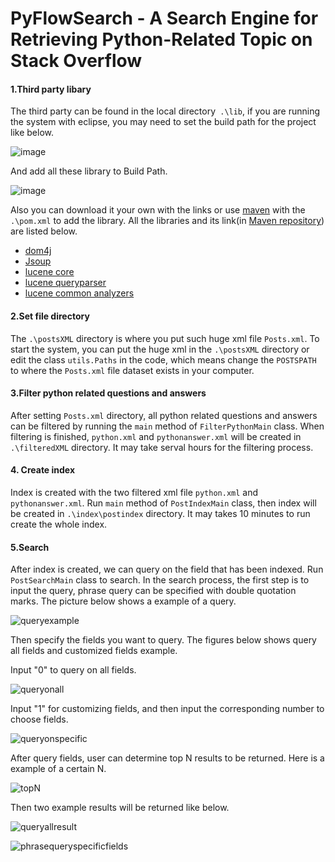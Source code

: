 # PyFlowSearch - A Search Engine for Retrieving Python-Related Topic on Stack Overflow

#### 1.Third party libary

The third party can be found in the local directory` .\lib`, if you are running the system with eclipse, you may need to set the build path for the project like below.

![image](https://github.com/Chr1st0p/SearchStackOverflow/tree/master/image/01.png)

And add all these library to Build Path.

![image](https://github.com/Chr1st0p/SearchStackOverflow/tree/master/image/02.png)

Also you can download it your own with the links or use [maven](https://maven.apache.org/) with the `.\pom.xml` to add the library. All the libraries and its link(in [Maven repository](http://www.mvnrepository.com/)) are listed below.

* [dom4j](http://central.maven.org/maven2/dom4j/dom4j/1.6.1/dom4j-1.6.1.jar)
* [Jsoup](http://central.maven.org/maven2/org/jsoup/jsoup/1.10.2/jsoup-1.10.2.jar)
* [lucene core](http://central.maven.org/maven2/org/apache/lucene/lucene-core/6.4.1/lucene-core-6.4.1.jar)
* [lucene queryparser](http://central.maven.org/maven2/org/apache/lucene/lucene-queryparser/6.4.1/lucene-queryparser-6.4.1.jar)
* [lucene common analyzers](http://central.maven.org/maven2/org/apache/lucene/lucene-analyzers-common/6.4.1/lucene-analyzers-common-6.4.1.jar)

#### 2.Set file directory

The `.\postsXML` directory is where you put such huge xml file `Posts.xml`. To start the system, you can put the huge xml in the `.\postsXML` directory or edit the class `utils.Paths` in the code, which means change the `POSTSPATH` to where the `Posts.xml` file dataset exists in your computer.

#### 3.Filter python related questions and answers

After setting `Posts.xml` directory, all python related questions and answers can be filtered by running the `main` method of `FilterPythonMain` class. When filtering is finished, `python.xml` and `pythonanswer.xml` will be created in `.\filteredXML` directory. It may take serval hours for the filtering process.

#### 4. Create index

Index is created with the two filtered xml file `python.xml` and `pythonanswer.xml`. Run `main` method of  `PostIndexMain` class, then index will be created in `.\index\postindex` directory. It may takes 10 minutes to run create the whole index.

#### 5.Search

After index is created, we can query on the field that has been indexed. Run `PostSearchMain` class to search. In the search process, the first step is to input the query, phrase query can be specified with double quotation marks. The picture below shows a example of a query.

![queryexample](https://github.com/Chr1st0p/SearchStackOverflow/tree/master/image/03.png)

Then specify the fields you want to query. The figures below shows query all fields and customized fields example.

Input "0" to query on all fields.

![queryonall](https://github.com/Chr1st0p/SearchStackOverflow/tree/master/image/04.png)

Input "1" for customizing fields, and then input the corresponding number to choose fields.

![queryonspecific](https://github.com/Chr1st0p/SearchStackOverflow/tree/master/image/05.png)

After query fields, user can determine top N results to be returned. Here is a example of a certain N.

![topN](https://github.com/Chr1st0p/SearchStackOverflow/tree/master/image/06.png)

Then two example results will be returned like below.

![queryallresult](https://github.com/Chr1st0p/SearchStackOverflow/tree/master/image/07.png)

![phrasequeryspecificfields](https://github.com/Chr1st0p/SearchStackOverflow/tree/master/image/08.png)

